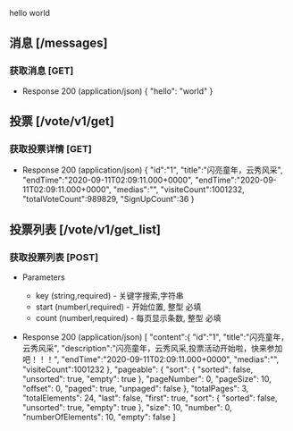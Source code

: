 <!-- aglio -i vote.md -o vote.html -->
<!-- drakov -f ./vote.md -p 3000 -->


hello world

## 消息 [/messages]

### 获取消息 [GET]

+ Response 200 (application/json)
{
  "hello": "world"
}

## 投票 [/vote/v1/get]

### 获取投票详情 [GET]

+ Response 200 (application/json)
{
  "id":"1",
  "title":"闪亮童年，云秀风采",
  "endTime":"2020-09-11T02:09:11.000+0000",
  "endTime":"2020-09-11T02:09:11.000+0000",
  "medias":"",
  "visiteCount":1001232,
  "totalVoteCount":989829,
  "SignUpCount":36
}

## 投票列表 [/vote/v1/get_list]

### 获取投票列表 [POST]

+ Parameters
    + key (string,required) - 关键字搜索,字符串
    + start (numberl,required) - 开始位置, 整型 必填
    + count (numberl,required) - 每页显示条数, 整型  必填

+ Response 200 (application/json)
[
  "content":{
    "id":"1",
    "title":"闪亮童年，云秀风采",
    "description":"闪亮童年，云秀风采,投票活动开始啦，快来参加吧！！！",
    "endTime":"2020-09-11T02:09:11.000+0000",
    "medias":"",
    "visiteCount":1001232
  },
  "pageable": {
      "sort": {
          "sorted": false,
          "unsorted": true,
          "empty": true
      },
      "pageNumber": 0,
      "pageSize": 10,
      "offset": 0,
      "paged": true,
      "unpaged": false
  },
  "totalPages": 3,
  "totalElements": 24,
  "last": false,
  "first": true,
  "sort": {
      "sorted": false,
      "unsorted": true,
      "empty": true
  },
  "size": 10,
  "number": 0,
  "numberOfElements": 10,
  "empty": false
]

